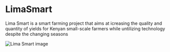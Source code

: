 # LimaSmart
Lima Smart is a smart farming project that aims at  icreasing the quality and quantity of yields for Kenyan small-scale farmers while untilizing technology despite the changing seasons 




![Lima Smart image](https://user-images.githubusercontent.com/79209510/138154198-1f78d08f-de22-4a8f-a789-02d61b28a9f7.png)
